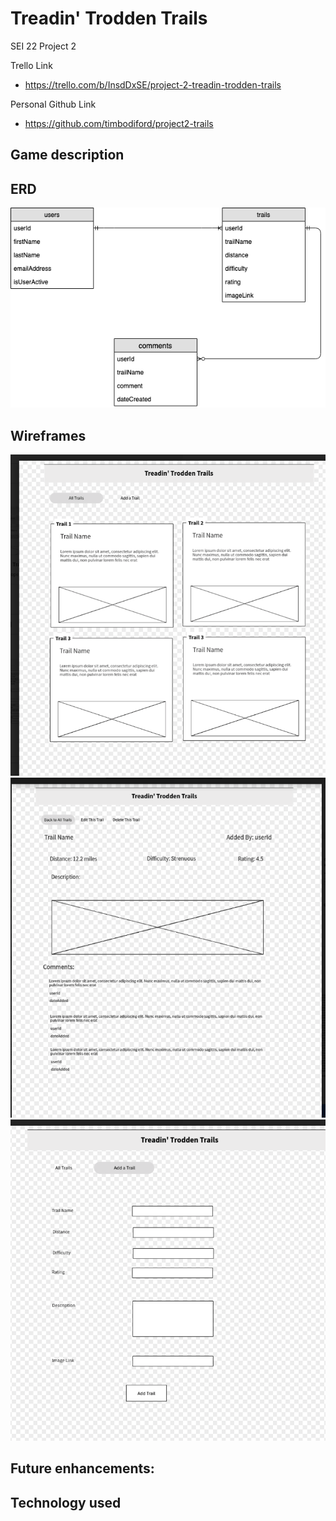 # Treadin' Trodden Trails

SEI 22 Project 2 


Trello Link
  * https://trello.com/b/InsdDxSE/project-2-treadin-trodden-trails
  
  Personal Github Link
  * https://github.com/timbodiford/project2-trails

## Game description

## ERD
![ERD](https://github.com/timbodiford/project2-trails/blob/master/Images/TrailsERD.png)


## Wireframes
![All Trails](https://github.com/timbodiford/project2-trails/blob/master/Images/ViewAll%20Trails.png)
![View Single Trail](https://github.com/timbodiford/project2-trails/blob/master/Images/ViewIndividual%20Trail.png)
![View Single Trail](https://github.com/timbodiford/project2-trails/blob/master/Images/AddTrail.png)


## Future enhancements:


## Technology used


